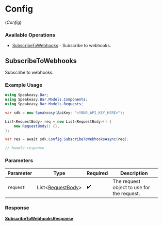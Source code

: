 # Config
(*Config*)

### Available Operations

* [SubscribeToWebhooks](#subscribetowebhooks) - Subscribe to webhooks.

## SubscribeToWebhooks

Subscribe to webhooks.

### Example Usage

```csharp
using Speakeasy.Bar;
using Speakeasy.Bar.Models.Components;
using Speakeasy.Bar.Models.Requests;

var sdk = new Speakeasy(ApiKey: "<YOUR_API_KEY_HERE>");

List<RequestBody> req = new List<RequestBody>() {
    new RequestBody() {},
};

var res = await sdk.Config.SubscribeToWebhooksAsync(req);

// handle response
```

### Parameters

| Parameter                                                 | Type                                                      | Required                                                  | Description                                               |
| --------------------------------------------------------- | --------------------------------------------------------- | --------------------------------------------------------- | --------------------------------------------------------- |
| `request`                                                 | List<[RequestBody](../../Models/Requests/RequestBody.md)> | :heavy_check_mark:                                        | The request object to use for the request.                |


### Response

**[SubscribeToWebhooksResponse](../../Models/Requests/SubscribeToWebhooksResponse.md)**

